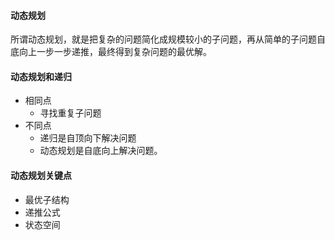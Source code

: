 #### 动态规划
所谓动态规划，就是把复杂的问题简化成规模较小的子问题，再从简单的子问题自底向上一步一步递推，最终得到复杂问题的最优解。
#### 动态规划和递归
- 相同点
  - 寻找重复子问题
- 不同点
  - 递归是自顶向下解决问题
  - 动态规划是自底向上解决问题。
#### 动态规划关键点
- 最优子结构
- 递推公式
- 状态空间
